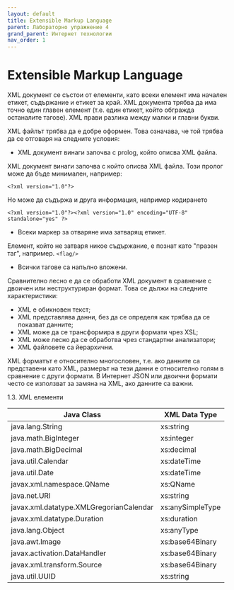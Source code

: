 ```yaml
---
layout: default
title: Extensible Markup Language
parent: Лабораторно упражнение 4
grand_parent: Интернет технологии
nav_order: 1
---
```


# Extensible Markup Language

XML документ се състои от елементи, като всеки елемент има начален етикет, съдържание и етикет за край. XML документа трябва да има точно един главен елемент (т.е. един етикет, който обгражда останалите тагове). XML прави разлика между малки и главни букви.

XML файлът трябва да е добре оформен. Това означава, че той трябва да се отговаря на следните условия:

* XML документ винаги започва с prolog, който описва XML файла.

XML документ винаги започва с който описва XML файла. Този пролог може да бъде минимален, например:

```
<?xml version="1.0"?>
```

Но може да съдържа и друга информация, например кодирането

```
<?xml version="1.0"?><?xml version="1.0" encoding="UTF-8" standalone="yes" ?>
```

* Всеки маркер за отваряне има затварящ етикет.

Елемент, който не затваря никое съдържание, е познат като "празен таг", например. `<flag/>`

* Всички тагове са напълно вложени.

Сравнително лесно е да се обработи XML документ в сравнение с двоичен или неструктуриран формат. Това се дължи на следните характеристики:

* XML е обикновен текст;
* XML представлява данни, без да се определя как трябва да се показват данните;
* XML може да се трансформира в други формати чрез XSL;
* XML може лесно да се обработва чрез стандартни анализатори;
* XML файловете са йерархични.

XML форматът е относително многословен, т.е. ако данните са представени като XML, размерът на тези данни е относително голям в сравнение с други формати. В Интернет JSON или двоични формати често се използват за замяна на XML, ако данните са важни.

1.3. XML елементи

| Java Class                              | XML Data Type    |
| --------------------------------------- | ---------------- |
| java.lang.String                        | xs:string        |
| java.math.BigInteger                    | xs:integer       |
| java.math.BigDecimal                    | xs:decimal       |
| java.util.Calendar                      | xs:dateTime      |
| java.util.Date                          | xs:dateTime      |
| javax.xml.namespace.QName               | xs:QName         |
| java.net.URI                            | xs:string        |
| javax.xml.datatype.XMLGregorianCalendar | xs:anySimpleType |
| javax.xml.datatype.Duration             | xs:duration      |
| java.lang.Object                        | xs:anyType       |
| java.awt.Image                          | xs:base64Binary  |
| javax.activation.DataHandler            | xs:base64Binary  |
| javax.xml.transform.Source              | xs:base64Binary  |
| java.util.UUID                          | xs:string        |
